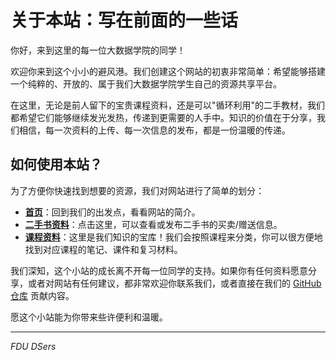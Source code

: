 # 关于本站：写在前面的一些话

你好，来到这里的每一位大数据学院的同学！

欢迎你来到这个小小的避风港。我们创建这个网站的初衷非常简单：希望能够搭建一个纯粹的、开放的、属于我们大数据学院学生自己的资源共享平台。

在这里，无论是前人留下的宝贵课程资料，还是可以"循环利用"的二手教材，我们都希望它们能够继续发光发热，传递到更需要的人手中。知识的价值在于分享，我们相信，每一次资料的上传、每一次信息的发布，都是一份温暖的传递。

## 如何使用本站？

为了方便你快速找到想要的资源，我们对网站进行了简单的划分：

-   **[首页](index.md)**：回到我们的出发点，看看网站的简介。
-   **[二手书资料](books.md)**：点击这里，可以查看或发布二手书的买卖/赠送信息。
-   **[课程资料](courses/index.md)**：这里是我们知识的宝库！我们会按照课程来分类，你可以很方便地找到对应课程的笔记、课件和复习材料。

我们深知，这个小站的成长离不开每一位同学的支持。如果你有任何资料愿意分享，或者对网站有任何建议，都非常欢迎你联系我们，或者直接在我们的 [GitHub 仓库](https://github.com/cedric1902666/fudan-ds-info) 贡献内容。

愿这个小站能为你带来些许便利和温暖。

---
*FDU DSers* 